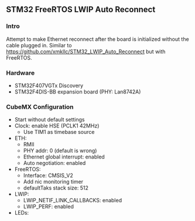 ## STM32 FreeRTOS LWIP Auto Reconnect

### Intro

Attempt to make Ethernet reconnect after the board is initialized without the cable plugged in. Similar to
https://github.com/xmkllc/STM32_LWIP_Auto_Reconnect but with FreeRTOS.

### Hardware
- STM32F407VGTx Discovery
- STM32F4DIS-BB expansion board (PHY: Lan8742A)

### CubeMX Configuration
- Start without default settings
- Clock: enable HSE (PCLK1 42MHz)
   - Use TIM1 as timebase source
- ETH:
   - RMII
   - PHY addr: 0 (default is wrong)
   - Ethernet global interrupt: enabled
   - Auto negotiation: enabled
- FreeRTOS:
   - Interface: CMSIS_V2
   - Add nic monitoring timer
   - defaultTaks stack size: 512
- LWIP:
   - LWIP_NETIF_LINK_CALLBACKS: enabled
   - LWIP_PERF: enabled
- LEDs:
